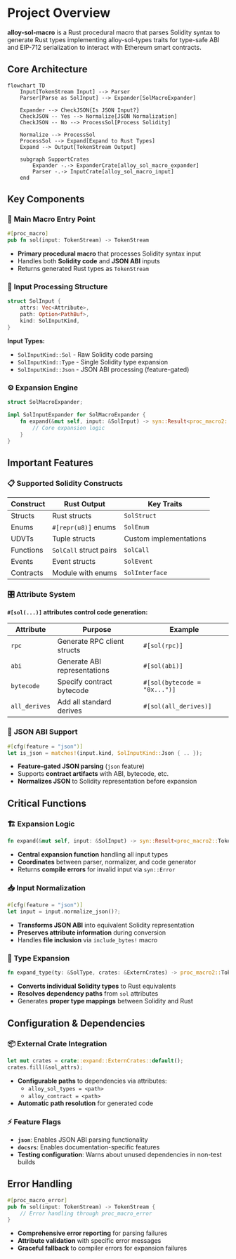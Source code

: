 # Project Overview

**alloy-sol-macro** is a Rust procedural macro that parses Solidity syntax to generate Rust types implementing alloy-sol-types traits for type-safe ABI and EIP-712 serialization to interact with Ethereum smart contracts.

## Core Architecture

```mermaid
flowchart TD
    Input[TokenStream Input] --> Parser
    Parser[Parse as SolInput] --> Expander[SolMacroExpander]
    
    Expander --> CheckJSON{Is JSON Input?}
    CheckJSON -- Yes --> Normalize[JSON Normalization]
    CheckJSON -- No --> ProcessSol[Process Solidity]
    
    Normalize --> ProcessSol
    ProcessSol --> Expand[Expand to Rust Types]
    Expand --> Output[TokenStream Output]
    
    subgraph SupportCrates
        Expander -.-> ExpanderCrate[alloy_sol_macro_expander]
        Parser -.-> InputCrate[alloy_sol_macro_input]
    end
```

## Key Components

### 🔧 **Main Macro Entry Point**
```rust
#[proc_macro]
pub fn sol(input: TokenStream) -> TokenStream
```
- **Primary procedural macro** that processes Solidity syntax input
- Handles both **Solidity code** and **JSON ABI** inputs
- Returns generated Rust types as `TokenStream`

### 🧩 **Input Processing Structure**
```rust
struct SolInput {
    attrs: Vec<Attribute>,
    path: Option<PathBuf>,
    kind: SolInputKind,
}
```

**Input Types:**
- `SolInputKind::Sol` - Raw Solidity code parsing
- `SolInputKind::Type` - Single Solidity type expansion  
- `SolInputKind::Json` - JSON ABI processing (feature-gated)

### ⚙️ **Expansion Engine**
```rust
struct SolMacroExpander;

impl SolInputExpander for SolMacroExpander {
    fn expand(&mut self, input: &SolInput) -> syn::Result<proc_macro2::TokenStream> {
        // Core expansion logic
    }
}
```

## Important Features

### 📋 **Supported Solidity Constructs**

| **Construct** | **Rust Output** | **Key Traits** |
|---------------|-----------------|----------------|
| Structs | Rust structs | `SolStruct` |
| Enums | `#[repr(u8)]` enums | `SolEnum` |
| UDVTs | Tuple structs | Custom implementations |
| Functions | `SolCall` struct pairs | `SolCall` |
| Events | Event structs | `SolEvent` |
| Contracts | Module with enums | `SolInterface` |

### 🎛️ **Attribute System**
**`#[sol(...)]` attributes control code generation:**

| **Attribute** | **Purpose** | **Example** |
|---------------|-------------|-------------|
| `rpc` | Generate RPC client structs | `#[sol(rpc)]` |
| `abi` | Generate ABI representations | `#[sol(abi)]` |
| `bytecode` | Specify contract bytecode | `#[sol(bytecode = "0x...")]` |
| `all_derives` | Add all standard derives | `#[sol(all_derives)]` |

### 🔄 **JSON ABI Support**
```rust
#[cfg(feature = "json")]
let is_json = matches!(input.kind, SolInputKind::Json { .. });
```
- **Feature-gated JSON parsing** (`json` feature)
- Supports **contract artifacts** with ABI, bytecode, etc.
- **Normalizes JSON** to Solidity representation before expansion

## Critical Functions

### 🏗️ **Expansion Logic**
```rust
fn expand(&mut self, input: &SolInput) -> syn::Result<proc_macro2::TokenStream>
```
- **Central expansion function** handling all input types
- **Coordinates** between parser, normalizer, and code generator
- Returns **compile errors** for invalid input via `syn::Error`

### 📥 **Input Normalization**
```rust
#[cfg(feature = "json")]
let input = input.normalize_json()?;
```
- **Transforms JSON ABI** into equivalent Solidity representation
- **Preserves attribute information** during conversion
- Handles **file inclusion** via `include_bytes!` macro

### 🧠 **Type Expansion**
```rust
fn expand_type(ty: &SolType, crates: &ExternCrates) -> proc_macro2::TokenStream
```
- **Converts individual Solidity types** to Rust equivalents
- **Resolves dependency paths** from `sol` attributes
- Generates **proper type mappings** between Solidity and Rust

## Configuration & Dependencies

### 📦 **External Crate Integration**
```rust
let mut crates = crate::expand::ExternCrates::default();
crates.fill(&sol_attrs);
```
- **Configurable paths** to dependencies via attributes:
  - `alloy_sol_types = <path>`
  - `alloy_contract = <path>`
- **Automatic path resolution** for generated code

### ⚡ **Feature Flags**
- **`json`**: Enables JSON ABI parsing functionality
- **`docsrs`**: Enables documentation-specific features
- **Testing configuration**: Warns about unused dependencies in non-test builds

## Error Handling

```rust
#[proc_macro_error]
pub fn sol(input: TokenStream) -> TokenStream {
    // Error handling through proc_macro_error
}
```
- **Comprehensive error reporting** for parsing failures
- **Attribute validation** with specific error messages
- **Graceful fallback** to compiler errors for expansion failures
